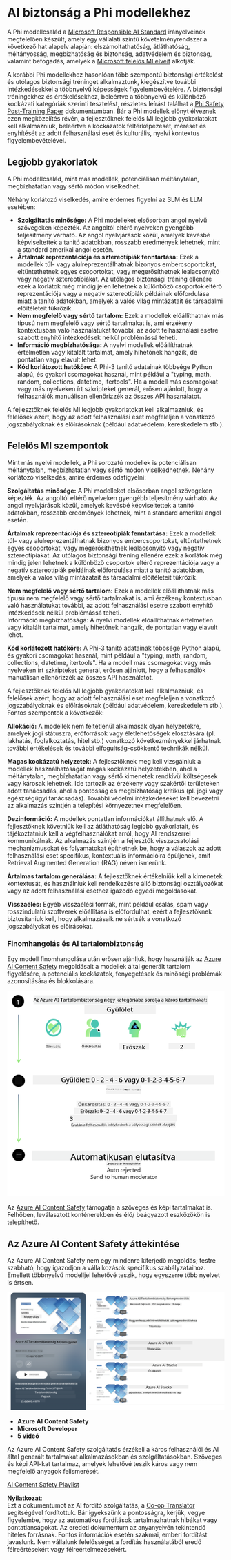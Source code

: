<!--
CO_OP_TRANSLATOR_METADATA:
{
  "original_hash": "c8273672cc57df2be675407a1383aaf0",
  "translation_date": "2025-05-09T06:17:29+00:00",
  "source_file": "md/01.Introduction/01/01.AISafety.md",
  "language_code": "hu"
}
-->
# AI biztonság a Phi modellekhez  
A Phi modellcsalád a [Microsoft Responsible AI Standard](https://query.prod.cms.rt.microsoft.com/cms/api/am/binary/RE5cmFl) irányelveinek megfelelően készült, amely egy vállalati szintű követelményrendszer a következő hat alapelv alapján: elszámoltathatóság, átláthatóság, méltányosság, megbízhatóság és biztonság, adatvédelem és biztonság, valamint befogadás, amelyek a [Microsoft felelős MI elveit](https://www.microsoft.com/ai/responsible-ai) alkotják.  

A korábbi Phi modellekhez hasonlóan több szempontú biztonsági értékelést és utólagos biztonsági tréninget alkalmaztunk, kiegészítve további intézkedésekkel a többnyelvű képességek figyelembevételére. A biztonsági tréningekhez és értékelésekhez, beleértve a többnyelvű és különböző kockázati kategóriák szerinti tesztelést, részletes leírást találhat a [Phi Safety Post-Training Paper](https://arxiv.org/abs/2407.13833) dokumentumban. Bár a Phi modellek előnyt élveznek ezen megközelítés révén, a fejlesztőknek felelős MI legjobb gyakorlatokat kell alkalmazniuk, beleértve a kockázatok feltérképezését, mérését és enyhítését az adott felhasználási eset és kulturális, nyelvi kontextus figyelembevételével.  

## Legjobb gyakorlatok  

A Phi modellcsalád, mint más modellek, potenciálisan méltánytalan, megbízhatatlan vagy sértő módon viselkedhet.  

Néhány korlátozó viselkedés, amire érdemes figyelni az SLM és LLM esetében:  

- **Szolgáltatás minősége:** A Phi modelleket elsősorban angol nyelvű szövegeken képezték. Az angoltól eltérő nyelveken gyengébb teljesítmény várható. Az angol nyelvjárások közül, amelyek kevésbé képviseltettek a tanító adatokban, rosszabb eredmények lehetnek, mint a standard amerikai angol esetén.  
- **Ártalmak reprezentációja és sztereotípiák fenntartása:** Ezek a modellek túl- vagy alulreprezentálhatnak bizonyos embercsoportokat, eltüntethetnek egyes csoportokat, vagy megerősíthetnek lealacsonyító vagy negatív sztereotípiákat. Az utólagos biztonsági tréning ellenére ezek a korlátok még mindig jelen lehetnek a különböző csoportok eltérő reprezentációja vagy a negatív sztereotípiák példáinak előfordulása miatt a tanító adatokban, amelyek a valós világ mintázatait és társadalmi előítéleteit tükrözik.  
- **Nem megfelelő vagy sértő tartalom:** Ezek a modellek előállíthatnak más típusú nem megfelelő vagy sértő tartalmakat is, ami érzékeny kontextusban való használatukat további, az adott felhasználási esetre szabott enyhítő intézkedések nélkül problémássá teheti.  
- **Információ megbízhatósága:** A nyelvi modellek előállíthatnak értelmetlen vagy kitalált tartalmat, amely hihetőnek hangzik, de pontatlan vagy elavult lehet.  
- **Kód korlátozott hatóköre:** A Phi-3 tanító adatainak többsége Python alapú, és gyakori csomagokat használ, mint például a "typing, math, random, collections, datetime, itertools". Ha a modell más csomagokat vagy más nyelveken írt szkripteket generál, erősen ajánlott, hogy a felhasználók manuálisan ellenőrizzék az összes API használatot.  

A fejlesztőknek felelős MI legjobb gyakorlatokat kell alkalmazniuk, és felelősek azért, hogy az adott felhasználási eset megfeleljen a vonatkozó jogszabályoknak és előírásoknak (például adatvédelem, kereskedelem stb.).  

## Felelős MI szempontok  

Mint más nyelvi modellek, a Phi sorozatú modellek is potenciálisan méltánytalan, megbízhatatlan vagy sértő módon viselkedhetnek. Néhány korlátozó viselkedés, amire érdemes odafigyelni:  

**Szolgáltatás minősége:** A Phi modelleket elsősorban angol szövegeken képezték. Az angoltól eltérő nyelveken gyengébb teljesítmény várható. Az angol nyelvjárások közül, amelyek kevésbé képviseltettek a tanító adatokban, rosszabb eredmények lehetnek, mint a standard amerikai angol esetén.  

**Ártalmak reprezentációja és sztereotípiák fenntartása:** Ezek a modellek túl- vagy alulreprezentálhatnak bizonyos embercsoportokat, eltüntethetnek egyes csoportokat, vagy megerősíthetnek lealacsonyító vagy negatív sztereotípiákat. Az utólagos biztonsági tréning ellenére ezek a korlátok még mindig jelen lehetnek a különböző csoportok eltérő reprezentációja vagy a negatív sztereotípiák példáinak előfordulása miatt a tanító adatokban, amelyek a valós világ mintázatait és társadalmi előítéleteit tükrözik.  

**Nem megfelelő vagy sértő tartalom:** Ezek a modellek előállíthatnak más típusú nem megfelelő vagy sértő tartalmakat is, ami érzékeny kontextusban való használatukat további, az adott felhasználási esetre szabott enyhítő intézkedések nélkül problémássá teheti.  
Információ megbízhatósága: A nyelvi modellek előállíthatnak értelmetlen vagy kitalált tartalmat, amely hihetőnek hangzik, de pontatlan vagy elavult lehet.  

**Kód korlátozott hatóköre:** A Phi-3 tanító adatainak többsége Python alapú, és gyakori csomagokat használ, mint például a "typing, math, random, collections, datetime, itertools". Ha a modell más csomagokat vagy más nyelveken írt szkripteket generál, erősen ajánlott, hogy a felhasználók manuálisan ellenőrizzék az összes API használatot.  

A fejlesztőknek felelős MI legjobb gyakorlatokat kell alkalmazniuk, és felelősek azért, hogy az adott felhasználási eset megfeleljen a vonatkozó jogszabályoknak és előírásoknak (például adatvédelem, kereskedelem stb.). Fontos szempontok a következők:  

**Allokáció:** A modellek nem feltétlenül alkalmasak olyan helyzetekre, amelyek jogi státuszra, erőforrások vagy életlehetőségek elosztására (pl. lakhatás, foglalkoztatás, hitel stb.) vonatkozó következményekkel járhatnak további értékelések és további elfogultság-csökkentő technikák nélkül.  

**Magas kockázatú helyzetek:** A fejlesztőknek meg kell vizsgálniuk a modellek használhatóságát magas kockázatú helyzetekben, ahol a méltánytalan, megbízhatatlan vagy sértő kimenetek rendkívül költségesek vagy károsak lehetnek. Ide tartozik az érzékeny vagy szakértői területeken adott tanácsadás, ahol a pontosság és megbízhatóság kritikus (pl. jogi vagy egészségügyi tanácsadás). További védelmi intézkedéseket kell bevezetni az alkalmazás szintjén a telepítési környezetnek megfelelően.  

**Dezinformáció:** A modellek pontatlan információkat állíthatnak elő. A fejlesztőknek követniük kell az átláthatóság legjobb gyakorlatait, és tájékoztatniuk kell a végfelhasználókat arról, hogy AI rendszerrel kommunikálnak. Az alkalmazás szintjén a fejlesztők visszacsatolási mechanizmusokat és folyamatokat építhetnek be, hogy a válaszok az adott felhasználási eset specifikus, kontextuális információira épüljenek, amit Retrieval Augmented Generation (RAG) néven ismerünk.  

**Ártalmas tartalom generálása:** A fejlesztőknek értékelniük kell a kimenetek kontextusát, és használniuk kell rendelkezésre álló biztonsági osztályozókat vagy az adott felhasználási esethez igazodó egyedi megoldásokat.  

**Visszaélés:** Egyéb visszaélési formák, mint például csalás, spam vagy rosszindulatú szoftverek előállítása is előfordulhat, ezért a fejlesztőknek biztosítaniuk kell, hogy alkalmazásaik ne sértsék a vonatkozó jogszabályokat és előírásokat.  

### Finomhangolás és AI tartalombiztonság  

Egy modell finomhangolása után erősen ajánljuk, hogy használják az [Azure AI Content Safety](https://learn.microsoft.com/azure/ai-services/content-safety/overview) megoldásait a modellek által generált tartalom figyelésére, a potenciális kockázatok, fenyegetések és minőségi problémák azonosítására és blokkolására.  

![Phi3AISafety](../../../../../translated_images/01.phi3aisafety.b950fac78d0cda701abf8181b3cfdabf328f70d0d5c096d5ebf842a2db62615f.hu.png)  

Az [Azure AI Content Safety](https://learn.microsoft.com/azure/ai-services/content-safety/overview) támogatja a szöveges és képi tartalmakat is. Felhőben, leválasztott konténerekben és élő/ beágyazott eszközökön is telepíthető.  

## Az Azure AI Content Safety áttekintése  

Az Azure AI Content Safety nem egy mindenre kiterjedő megoldás; testre szabható, hogy igazodjon a vállalkozások specifikus szabályzataihoz. Emellett többnyelvű modelljei lehetővé teszik, hogy egyszerre több nyelvet is értsen.  

![AIContentSafety](../../../../../translated_images/01.AIcontentsafety.da9a83e9538e688418877be04138e05621b0ab1222565ac2761e28677a59fdb4.hu.png)  

- **Azure AI Content Safety**  
- **Microsoft Developer**  
- **5 videó**  

Az Azure AI Content Safety szolgáltatás érzékeli a káros felhasználói és AI által generált tartalmakat alkalmazásokban és szolgáltatásokban. Szöveges és képi API-kat tartalmaz, amelyek lehetővé teszik káros vagy nem megfelelő anyagok felismerését.  

[AI Content Safety Playlist](https://www.youtube.com/playlist?list=PLlrxD0HtieHjaQ9bJjyp1T7FeCbmVcPkQ)

**Nyilatkozat**:  
Ezt a dokumentumot az AI fordító szolgáltatás, a [Co-op Translator](https://github.com/Azure/co-op-translator) segítségével fordítottuk. Bár igyekszünk a pontosságra, kérjük, vegye figyelembe, hogy az automatikus fordítások tartalmazhatnak hibákat vagy pontatlanságokat. Az eredeti dokumentum az anyanyelvén tekintendő hiteles forrásnak. Fontos információk esetén szakmai, emberi fordítást javaslunk. Nem vállalunk felelősséget a fordítás használatából eredő félreértésekért vagy félreértelmezésekért.